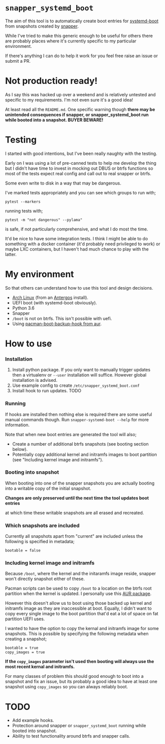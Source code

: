 # `snapper_systemd_boot`
The aim of this tool is to automatically create boot entries for
[systemd-boot](https://www.freedesktop.org/wiki/Software/systemd/systemd-boot/)
from snapshots created by [snapper](http://snapper.io/).

While I've tried to make this generic enough to be useful for others there are
probably places where it's currently specific to my particular environment.

If there's anything I can do to help it work for you feel free raise an issue
or submit a PR.

# Not production ready!
As I say this was hacked up over a weekend and is relatively untested and
specific to my requirements. I'm not even sure it's a good idea!

At least read all the `README.md`. One specific warning though **there may be
unintended consequences if snapper, or snapper_systemd_boot run while booted
into a snapshot. BUYER BEWARE!** 

# Testing
I started with good intentions, but I've been really naughty with the testing. 

Early on I was using a lot of pre-canned tests to help me develop the thing but
I didn't have time to invest in mocking out DBUS or btrfs functions so most of
the tests expect real config and call out to real snapper or btrfs. 

Some even write to disk in a way that may be dangerous. 

I've marked tests appropriately and you can see which groups to run with;

```
pytest --markers
```

running tests with;

```
pytest -m "not dangerous" --pylama"
```

is safe, if not particularly comprehensive, and what I do most the time.

It'd be nice to have some integration tests. I think I might be able to do
something with a docker container (it'd probably need privileged to work)
or maybe LXC containers, but I haven't had much chance to play with the latter.

# My environment
So that others can understand how to use this tool and design decisions.

* [Arch Linux](https://www.archlinux.org/) (from an
  [Antergos](https://antergos.com/) install).
* UEFI boot (with systemd-boot obviously).
* Python 3.6
* Snapper
* `/boot` is not on btrfs. This isn't possible with uefi.
* Using
  [pacman-boot-backup-hook from aur](https://aur.archlinux.org/packages/pacman-boot-backup-hook/).

# How to use

### Installation
1. Install python package. If you only want to manually trigger updates then a
   virtualenv or `--user` installation will suffice.
   However global installation is advised.
2. Use example config to create `/etc/snapper_systemd_boot.conf`
3. Install hook to run updates. TODO

### Running
If hooks are installed then nothing else is required there are some useful
manual commands though.  Run `snapper-systemd-boot --help` for more information.

Note that when new boot entries are generated the tool will also;

* Create a number of additional btrfs snapshots (see booting section below).
* Potentially copy additional kernel and initramfs images to boot partition
  (see "Including kernel image and initramfs").

### Booting into snapshot
When booting into one of the snapper snapshots you are actually booting into a
writable copy of the initial snapshot.

**Changes are only preserved until the next time the tool updates boot entries**

at which time these writable snapshots are all erased and recreated.

### Which snapshots are included
Currently all snapshots apart from "current" are included unless the following
is specified in metadata;

```
bootable = false
```


### Including kernel image and initramfs
Because `/boot`, where the kernel and the initaramfs image reside,
snapper won't directly snapshot either of these.

Pacman scripts can be used to copy `/boot` to a location on the btrfs root
partition when the kernel is updated.
I personally use this
[AUR package](https://aur.archlinux.org/packages/pacman-boot-backup-hook/).

However this doesn't allow us to boot using those backed up kernel and initramfs
image as they are inaccessible at boot.
Equally, I didn't want to copy every single image to the boot partition that'd
eat a lot of space on fat partition UEFI uses.

I wanted to have the option to copy the kernal and initramfs image for some
snapshots. This is possible by specifying the following metadata when creating
a snapshot;

```
bootable = true
copy_images = true
```

**If the `copy_images` parameter isn't used then booting will always use the
most recent kernal and initramfs.**

For many classes of problem this should good enough to boot into a snapshot and
fix an issue, but its probably a good idea to have at least one snapshot using
`copy_images` so you can always reliably boot.


# TODO
* Add example hooks.
* Protection around snapper or `snapper_systemd_boot` running while booted into
  snapshot.
* Ability to test functionality around btrfs and snapper calls.
